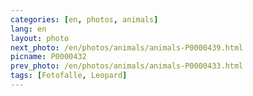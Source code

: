 ```yaml
---
categories: [en, photos, animals]
lang: en
layout: photo
next_photo: /en/photos/animals/animals-P0000439.html
picname: P0000432
prev_photo: /en/photos/animals/animals-P0000433.html
tags: [Fotofalle, Leopard]
---
```

